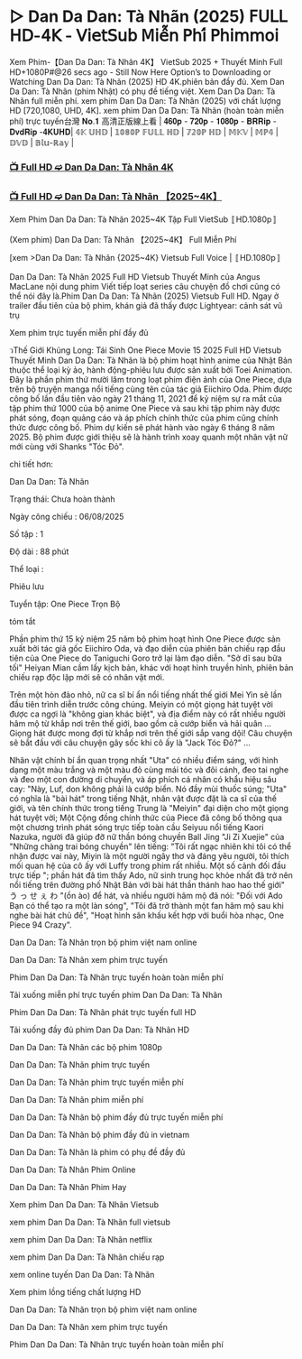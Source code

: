 # ▷ Dan Da Dan: Tà Nhãn (2025) 𝖥𝖴𝖫𝖫 𝖧𝖣-𝟦𝖪 - 𝖵𝗂𝖾𝗍𝖲𝗎𝖻 𝖬𝗂𝖾̂̃𝗇 𝖯𝗁𝗂́ 𝖯𝗁𝗂𝗆𝗆𝗈𝗂


Xem Phim-【Dan Da Dan: Tà Nhãn 4K】 VietSub 2025 + Thuyết Minh Full HD+1080P#@26 secs ago - Still Now Here Option’s to Downloading or Watching Dan Da Dan: Tà Nhãn (2025) HD 4K.phiên bản đầy đủ. Xem Dan Da Dan: Tà Nhãn (phim Nhật) có phụ đề tiếng việt. Xem Dan Da Dan: Tà Nhãn full miễn phí. xem phim Dan Da Dan: Tà Nhãn (2025) với chất lượng HD [720,1080, UHD, 4K]. xem phim Dan Da Dan: Tà Nhãn (hoàn toàn miễn phí) trực tuyến台灣 𝐍𝐨.𝟏 高清正版線上看 | 𝟒𝟔𝟎𝐩 - 𝟕𝟐𝟎𝐩 - 𝟏𝟎𝟖𝟎𝐩 - 𝐁𝐑𝐑𝐢𝐩 - 𝐃𝐯𝐝𝐑𝐢𝐩 -𝟒𝐊𝐔𝐇𝐃| 𝟜𝕂 𝕌ℍ𝔻 | 𝟙𝟘𝟠𝟘ℙ 𝔽𝕌𝕃𝕃 ℍ𝔻 | 𝟟𝟚𝟘ℙ ℍ𝔻 | 𝕄𝕂𝕍 | 𝕄ℙ𝟜 | 𝔻𝕍𝔻 | 𝔹𝕝𝕦-ℝ𝕒𝕪 |

### [📺 Full HD ➫️ Dan Da Dan: Tà Nhãn 4K](https://t.co/RhiA8l8Svl)

### [📺 Full HD ➫️ Dan Da Dan: Tà Nhãn 【2025~4K】](https://t.co/RhiA8l8Svl)

Xem Phim Dan Da Dan: Tà Nhãn 2025~4K Tập Full VietSub 〚HD.1080p〛

(Xem phim) Dan Da Dan: Tà Nhãn 【2025~4K】 Full Miễn Phí

[xem >Dan Da Dan: Tà Nhãn {2025~4K} Vietsub Full Voice | 〚HD.1080p〛

Dan Da Dan: Tà Nhãn 2025 Full HD Vietsub Thuyết Minh của Angus MacLane nội dung phim Viết tiếp loạt series câu chuyện đồ chơi cũng có thể nói đây là.Phim Dan Da Dan: Tà Nhãn (2025) Vietsub Full HD. Ngay ở trailer đầu tiên của bộ phim, khán giả đã thấy được Lightyear: cảnh sát vũ trụ

Xem phim trực tuyến miễn phí đầy đủ

วThế Giới Khủng Long: Tái Sinh One Piece Movie 15 2025 Full HD Vietsub Thuyết Minh Dan Da Dan: Tà Nhãn là bộ phim hoạt hình anime của Nhật Bản thuộc thể loại kỳ ảo, hành động-phiêu lưu được sản xuất bởi Toei Animation. Đây là phần phim thứ mười lăm trong loạt phim điện ảnh của One Piece, dựa trên bộ truyện manga nổi tiếng cùng tên của tác giả Eiichiro Oda. Phim được công bố lần đầu tiên vào ngày 21 tháng 11, 2021 để kỷ niệm sự ra mắt của tập phim thứ 1000 của bộ anime One Piece và sau khi tập phim này được phát sóng, đoạn quảng cáo và áp phích chính thức của phim cũng chính thức được công bố. Phim dự kiến sẽ phát hành vào ngày 6 tháng 8 năm 2025. Bộ phim được giới thiệu sẽ là hành trình xoay quanh một nhân vật nữ mới cùng với Shanks "Tóc Đỏ".

chi tiết hơn:

Dan Da Dan: Tà Nhãn

Trạng thái: Chưa hoàn thành

Ngày công chiếu : 06/08/2025

Số tập : 1

Độ dài : 88 phút

Thể loại :

Phiêu lưu

Tuyển tập: One Piece Trọn Bộ

tóm tắt

Phần phim thứ 15 kỷ niệm 25 năm bộ phim hoạt hình One Piece được sản xuất bởi tác giả gốc Eiichiro Oda, và đạo diễn của phiên bản chiếu rạp đầu tiên của One Piece do Taniguchi Goro trở lại làm đạo diễn. "Sở dĩ sau bữa tối" Heiyan Mian cầm lấy kịch bản, khác với hoạt hình truyền hình, phiên bản chiếu rạp độc lập mới sẽ có nhân vật mới.

Trên một hòn đảo nhỏ, nữ ca sĩ bí ẩn nổi tiếng nhất thế giới Mei Yin sẽ lần đầu tiên trình diễn trước công chúng. Meiyin có một giọng hát tuyệt vời được ca ngợi là "không gian khác biệt", và địa điểm này có rất nhiều người hâm mộ từ khắp nơi trên thế giới, bao gồm cả cướp biển và hải quân ... Giọng hát được mong đợi từ khắp nơi trên thế giới sắp vang dội! Câu chuyện sẽ bắt đầu với câu chuyện gây sốc khi cô ấy là "Jack Tóc Đỏ?" ...

Nhân vật chính bí ẩn quan trọng nhất "Uta" có nhiều điểm sáng, với hình dạng một màu trắng và một màu đỏ cùng mái tóc và đôi cánh, đeo tai nghe và đeo một con đường di chuyển, và áp phích cá nhân có khẩu hiệu sâu cay: "Này, Luf, don không phải là cướp biển. Nó đầy mùi thuốc súng; "Uta" có nghĩa là "bài hát" trong tiếng Nhật, nhân vật được đặt là ca sĩ của thế giới, và tên chính thức trong tiếng Trung là "Meiyin" đại diện cho một giọng hát tuyệt vời; Một Cộng đồng chính thức của Piece đã công bố thông qua một chương trình phát sóng trực tiếp toàn cầu Seiyuu nổi tiếng Kaori Nazuka, người đã giúp đỡ nữ thần bóng chuyền Ball Jing "Ji Zi Xuejie" của "Những chàng trai bóng chuyền" lên tiếng: "Tôi rất ngạc nhiên khi tôi có thể nhận được vai này, Miyin là một người ngây thơ và đáng yêu người, tôi thích mối quan hệ của cô ấy với Luffy trong phim rất nhiều. Một số cảnh đối đầu trực tiếp "; phần hát đã tìm thấy Ado, nữ sinh trung học khỏe nhất đã trở nên nổi tiếng trên đường phố Nhật Bản với bài hát thần thánh hao hao thế giới" う っ せ ぇ わ "(ồn ào) để hát, và nhiều người hâm mộ đã nói: "Đối với Ado Bạn có thể tạo ra một làn sóng", "Tôi đã trở thành một fan hâm mộ sau khi nghe bài hát chủ đề", "Hoạt hình sân khấu kết hợp với buổi hòa nhạc, One Piece 94 Crazy".

Dan Da Dan: Tà Nhãn trọn bộ phim việt nam online

Dan Da Dan: Tà Nhãn xem phim trực tuyến

Phim Dan Da Dan: Tà Nhãn trực tuyến hoàn toàn miễn phí

Tải xuống miễn phí trực tuyến phim Dan Da Dan: Tà Nhãn

Phim Dan Da Dan: Tà Nhãn phát trực tuyến full HD

Tải xuống đầy đủ phim Dan Da Dan: Tà Nhãn HD

Dan Da Dan: Tà Nhãn các bộ phim 1080p

Dan Da Dan: Tà Nhãn phim trực tuyến

Dan Da Dan: Tà Nhãn phim trực tuyến miễn phí

Dan Da Dan: Tà Nhãn phim miễn phí

Dan Da Dan: Tà Nhãn bộ phim đầy đủ trực tuyến miễn phí

Dan Da Dan: Tà Nhãn bộ phim đầy đủ in vietnam

Dan Da Dan: Tà Nhãn là phim có phụ đề đầy đủ

Dan Da Dan: Tà Nhãn Phim Online

Dan Da Dan: Tà Nhãn Phim Hay

Xem phim Dan Da Dan: Tà Nhãn Vietsub

xem phim Dan Da Dan: Tà Nhãn full vietsub

xem phim Dan Da Dan: Tà Nhãn netflix

xem phim Dan Da Dan: Tà Nhãn chiếu rạp

xem online tuyến Dan Da Dan: Tà Nhãn

Xem phim lồng tiếng chất lượng HD

Dan Da Dan: Tà Nhãn trọn bộ phim việt nam online

Dan Da Dan: Tà Nhãn xem phim trực tuyến

Phim Dan Da Dan: Tà Nhãn trực tuyến hoàn toàn miễn phí
